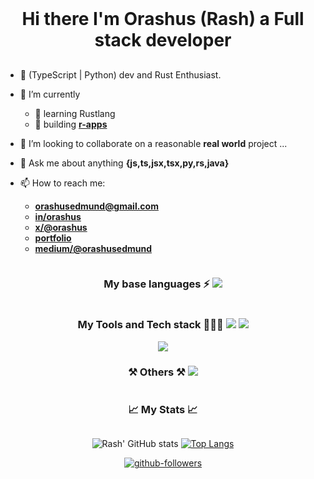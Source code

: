 <!--
get icon list here
https://github.com/tandpfun/skill-icons?tab=readme-ov-file#icons-list
-->

<h1 align="center" style="display: inline-block; margin: 1rem auto">
 Hi there  I'm Orashus (Rash) a Full stack developer
</h1>

- 🔭 (TypeScript | Python) dev and Rust Enthusiast.

- 🧠 I’m currently
  - 🦀 learning Rustlang
  - 🚀 building **[r-apps](https://r-apps.vercel.app)**

- 👯 I’m looking to collaborate on a reasonable **real world** project ...
<!-- - 🤔 I’m looking for help with ... -->
- 💬 Ask me about anything **{js,ts,jsx,tsx,py,rs,java}**

- 📫 How to reach me:
  - **<orashusedmund@gmail.com>**
  - **[in/orashus](https://www.linkedin.com/in/orashus/)**
  - **[x/@orashus](https://x.com/orashus)**
  - **[portfolio](https://rash-edmund.vercel.app)**
  - **[medium/@orashusedmund](https://medium.com/@orashusedmund)**

<!-- - 😄 Pronouns: He/Him -->
<!-- - ⚡⚡ Fun fact:  -->

<div align="center">
  <h3 style="display: inline-block">
    My base languages ⚡
  </h3>

  <img src="https://skillicons.dev/icons?i=ts,js,py,rust,md&perline=14" />
</div>

<div align="center">
  <h3 style="display: inline-block">
    My Tools and Tech stack 👨🏻‍💻
  </h3>

  <img src="https://skillicons.dev/icons?i=next,react,remix,svelte,vue,tailwind,sass,emotion&perline=14" />

  <img src="https://skillicons.dev/icons?i=nodejs,express,nestjs,flask,prisma,firebase,git,github,mongodb,postgres,mysql,redux,docker,kafka&perline=14" />

  <br />

  <img src="https://skillicons.dev/icons?i=redis,fastapi,grafana,jest,cypress&perline=14" />
</div>

<div align="center">
  <h3 style="display: inline-block">
    ⚒️ Others ⚒️
  </h3>

  <img src="https://skillicons.dev/icons?i=postman,pnpm,npm,yarn,figma,notion,ubuntu,neovim,vscode,idea,devto&perline=14" />
</div>

<div align="center">
  <h3 style="display: inline-block">
    📈 My Stats 📈
  </h3>

  ![Rash' GitHub stats](https://github-readme-stats.vercel.app/api?username=RashJrEdmund&show_icons=true&hide=&count_private=true&title_color=3382ed&text_color=ffffff&icon_color=22c55e&bg_color=000000&hide_border=true&show_icons=true)
  [![Top Langs](https://github-readme-stats.vercel.app/api/top-langs/?username=RashJrEdmund&layout=compact&title_color=3382ed&text_color=ffffff&icon_color=22c55e&bg_color=000000&hide_border=true&locale=en)](https://github.com/anuraghazra/github-readme-stats)

  [![github-followers](https://img.shields.io/github/followers/RashJrEdmund?logo=github&style=for-the-badge&color=22c55e&labelColor=000000)](https://github.com/rashjredmund)
</div>

